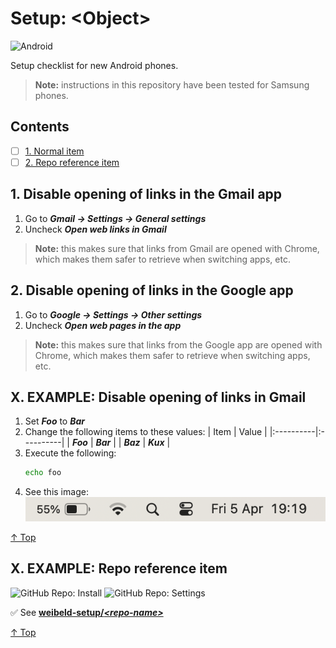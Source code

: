 # Setup: \<Object>

![Android](https://raw.githubusercontent.com/weibeld-setup/.github/main/badge/android.svg)

Setup checklist for new Android phones.

> **Note:** instructions in this repository have been tested for Samsung phones.

## Contents

<!--
  To generate the table of contents (ToC) with Vim:
    1. Make sure https://github.com/mzlogin/vim-markdown-toc is installed
    2. Execute: :let g:vmt_list_item_char = '- [ ]'
    3. Remove '<DELETE>' from the below comment
    4. Save the file (table of contents is automatically regenerated on save)
    5. Re-add '<DELETE>' to prevent accidential regeneration of ToC 
-->

<!-- <DELETE>vim-markdown-toc GFM -->

- [ ] [1. Normal item](#1-normal-item)
- [ ] [2. Repo reference item](#2-repo-reference-item)

<!-- vim-markdown-toc -->

## 1. Disable opening of links in the Gmail app

1. Go to _**Gmail → Settings → General settings**_
1. Uncheck _**Open web links in Gmail**_

> **Note:** this makes sure that links from Gmail are opened with Chrome, which makes them safer to retrieve when switching apps, etc.

## 2. Disable opening of links in the Google app

1. Go to _**Google → Settings → Other settings**_
1. Uncheck _**Open web pages in the app**_

> **Note:** this makes sure that links from the Google app are opened with Chrome, which makes them safer to retrieve when switching apps, etc.

## X. EXAMPLE: Disable opening of links in Gmail

1. Set _**Foo**_ to _**Bar**_
1. Change the following items to these values:
   | Item      | Value     |
   |:----------|:----------|
   | _**Foo**_ | _**Bar**_ |
   | _**Baz**_ | _**Kux**_ |
1. Execute the following:
   ```bash
   echo foo
   ```
1. See this image:<br />
   ![Image](res/image.png)

[↑ Top](#contents)

## X. EXAMPLE: Repo reference item

![GitHub Repo: Install](https://raw.githubusercontent.com/weibeld-setup/.github/main/badge/github-repo-install.svg)
![GitHub Repo: Settings](https://raw.githubusercontent.com/weibeld-setup/.github/main/badge/github-repo-settings.svg)

✅ See [**weibeld-setup/_\<repo-name>_**](https://github.com/weibeld-setup/)

[↑ Top](#contents)
